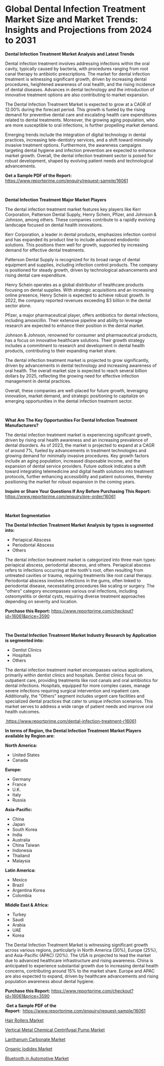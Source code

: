 <p><h1>Global Dental Infection Treatment Market Size and Market Trends: Insights and Projections from 2024 to 2031</h1></p><p><strong>Dental Infection Treatment Market Analysis and Latest Trends</strong></p>
<p><p>Dental infection treatment involves addressing infections within the oral cavity, typically caused by bacteria, with procedures ranging from root canal therapy to antibiotic prescriptions. The market for dental infection treatment is witnessing significant growth, driven by increasing dental procedures, heightened awareness of oral health, and the rising incidence of dental diseases. Advances in dental technology and the introduction of innovative treatment options are also contributing to market expansion. </p><p>The Dental Infection Treatment Market is expected to grow at a CAGR of 12.00% during the forecast period. This growth is fueled by the rising demand for preventive dental care and escalating health care expenditures related to dental treatments. Moreover, the growing aging population, who are more susceptible to oral infections, is further propelling market demand. </p><p>Emerging trends include the integration of digital technology in dental practices, increasing tele-dentistry services, and a shift toward minimally invasive treatment options. Furthermore, the awareness campaigns targeting dental hygiene and infection prevention are expected to enhance market growth. Overall, the dental infection treatment sector is poised for robust development, shaped by evolving patient needs and technological advancements.</p></p>
<p><strong>Get a Sample PDF of the Report:&nbsp;</strong> <a href="https://www.reportprime.com/enquiry/request-sample/16061?utm_campaign=102&utm_medium=2&utm_source=Github&utm_content=ia&utm_term=30112024&utm_id=dental-infection-treatment">https://www.reportprime.com/enquiry/request-sample/16061</a></p>
<p>&nbsp;</p>
<p><strong>Dental Infection Treatment Major Market Players</strong></p>
<p><p>The dental infection treatment market features key players like Kerr Corporation, Patterson Dental Supply, Henry Schein, Pfizer, and Johnson & Johnson, among others. These companies contribute to a rapidly evolving landscape focused on dental health innovations.</p><p>Kerr Corporation, a leader in dental products, emphasizes infection control and has expanded its product line to include advanced endodontic solutions. This positions them well for growth, supported by increasing demand for effective dental treatments.</p><p>Patterson Dental Supply is recognized for its broad range of dental equipment and supplies, including infection control products. The company is positioned for steady growth, driven by technological advancements and rising dental care expenditure.</p><p>Henry Schein operates as a global distributor of healthcare products focusing on dental supplies. With strategic acquisitions and an increasing online presence, Henry Schein is expected to achieve robust growth. In 2022, the company reported revenues exceeding $3 billion in the dental sector alone.</p><p>Pfizer, a major pharmaceutical player, offers antibiotics for dental infections, including amoxicillin. Their extensive pipeline and ability to leverage research are expected to enhance their position in the dental market.</p><p>Johnson & Johnson, renowned for consumer and pharmaceutical products, has a focus on innovative healthcare solutions. Their growth strategy includes a commitment to research and development in dental health products, contributing to their expanding market share.</p><p>The dental infection treatment market is projected to grow significantly, driven by advancements in dental technology and increasing awareness of oral health. The overall market size is expected to reach several billion dollars by 2025, reflecting the growing need for effective infection management in dental practices. </p><p>Overall, these companies are well-placed for future growth, leveraging innovation, market demand, and strategic positioning to capitalize on emerging opportunities in the dental infection treatment sector.</p></p>
<p>&nbsp;</p>
<p><strong>What Are The Key Opportunities For Dental Infection Treatment Manufacturers?</strong></p>
<p><p>The dental infection treatment market is experiencing significant growth, driven by rising oral health awareness and an increasing prevalence of dental disorders. As of 2023, the market is projected to expand at a CAGR of around 7%, fueled by advancements in treatment technologies and growing demand for minimally invasive procedures. Key growth factors include an aging population, increased disposable income, and the expansion of dental service providers. Future outlook indicates a shift toward integrating telemedicine and digital health solutions into treatment protocols, further enhancing accessibility and patient outcomes, thereby positioning the market for robust expansion in the coming years.</p></p>
<p><strong>Inquire or Share Your Questions If Any Before Purchasing This Report:</strong> <a href="https://www.reportprime.com/enquiry/pre-order/16061?utm_campaign=102&utm_medium=2&utm_source=Github&utm_content=ia&utm_term=30112024&utm_id=dental-infection-treatment">https://www.reportprime.com/enquiry/pre-order/16061</a></p>
<p>&nbsp;</p>
<p><strong>Market Segmentation</strong></p>
<p><strong>The Dental Infection Treatment Market Analysis by types is segmented into:</strong></p>
<p><ul><li>Periapical Abscess</li><li>Periodontal Abscess</li><li>Others</li></ul></p>
<p><p>The dental infection treatment market is categorized into three main types: periapical abscess, periodontal abscess, and others. Periapical abscess refers to infections occurring at the tooth's root, often resulting from untreated cavities or trauma, requiring treatments like root canal therapy. Periodontal abscess involves infections in the gums, often linked to periodontal disease, necessitating procedures like scaling or surgery. The "others" category encompasses various oral infections, including osteomyelitis or dental cysts, requiring diverse treatment approaches depending on severity and location.</p></p>
<p><strong>Purchase this Report:&nbsp;</strong><a href="https://www.reportprime.com/checkout?id=16061&price=3590&utm_campaign=102&utm_medium=2&utm_source=Github&utm_content=ia&utm_term=30112024&utm_id=dental-infection-treatment">https://www.reportprime.com/checkout?id=16061&price=3590</a></p>
<p>&nbsp;</p>
<p><strong>The Dental Infection Treatment Market Industry Research by Application is segmented into:</strong></p>
<p><ul><li>Dentist Clinics</li><li>Hospitals</li><li>Others</li></ul></p>
<p><p>The dental infection treatment market encompasses various applications, primarily within dentist clinics and hospitals. Dentist clinics focus on outpatient care, providing treatments like root canals and oral antibiotics for dental infections. Hospitals, equipped for more complex cases, manage severe infections requiring surgical intervention and inpatient care. Additionally, the "Others" segment includes urgent care facilities and specialized dental practices that cater to unique infection scenarios. This market serves to address a wide range of patient needs and improve oral health outcomes.</p></p>
<p><a href="https://www.reportprime.com/dental-infection-treatment-r16061?utm_campaign=102&utm_medium=2&utm_source=Github&utm_content=ia&utm_term=30112024&utm_id=dental-infection-treatment">&nbsp;https://www.reportprime.com/dental-infection-treatment-r16061</a></p>
<p><strong>In terms of Region, the Dental Infection Treatment Market Players available by Region are:</strong></p>
<p>
    <p> <strong> North America: </strong>
        <ul>
            <li>United States</li>
            <li>Canada</li>
        </ul>
        </p> 
    <p> <strong> Europe: </strong>
        <ul>
            <li>Germany</li>
            <li>France</li>
            <li>U.K.</li>
            <li>Italy</li>
            <li>Russia</li>
        </ul>
        </p> 
    <p> <strong> Asia-Pacific: </strong>
        <ul>
            <li>China</li>
            <li>Japan</li>
            <li>South Korea</li>
            <li>India</li>
            <li>Australia</li>
            <li>China Taiwan</li>
            <li>Indonesia</li>
            <li>Thailand</li>
            <li>Malaysia</li>
        </ul>
        </p> 
    <p> <strong> Latin America: </strong>
        <ul>
            <li>Mexico</li>
            <li>Brazil</li>
            <li>Argentina Korea</li>
            <li>Colombia</li>
        </ul>
        </p> 
    <p> <strong> Middle East & Africa: </strong>
        <ul>
            <li>Turkey</li>
            <li>Saudi</li>
            <li>Arabia</li>
            <li>UAE</li>
            <li>Korea</li>
        </ul>
    </p>
    </p>
<p><p>The Dental Infection Treatment Market is witnessing significant growth across various regions, particularly in North America (30%), Europe (25%), and Asia-Pacific (APAC) (20%). The USA is projected to lead the market due to advanced healthcare infrastructure and rising awareness. China is anticipated to experience substantial growth due to increasing dental health concerns, contributing around 15% to the market share. Europe and APAC are also expected to expand, driven by healthcare advancements and rising population awareness about dental hygiene.</p></p>
<p><strong>Purchase this Report: </strong><a href="https://www.reportprime.com/checkout?id=16061&price=3590&utm_campaign=102&utm_medium=2&utm_source=Github&utm_content=ia&utm_term=30112024&utm_id=dental-infection-treatment">https://www.reportprime.com/checkout?id=16061&price=3590</a></p>
<p>&nbsp;<strong>Get a Sample PDF of the Report:&nbsp;&nbsp;</strong><a href="https://www.reportprime.com/enquiry/request-sample/16061?utm_campaign=102&utm_medium=2&utm_source=Github&utm_content=ia&utm_term=30112024&utm_id=dental-infection-treatment">https://www.reportprime.com/enquiry/request-sample/16061</a></p>
<p><strong></strong></p>
<p><p><a href="https://www.linkedin.com/pulse/hair-rollers-market-global-trends-forecast-2024-2031-addic?utm_campaign=102&utm_medium=2&utm_source=Github&utm_content=ia&utm_term=30112024&utm_id=dental-infection-treatment">Hair Rollers Market</a></p><p><a href="https://issuu.com/reportprime-2/docs/vertical-metal-chemical-centrifugal-pump-market-si?utm_campaign=102&utm_medium=2&utm_source=Github&utm_content=ia&utm_term=30112024&utm_id=dental-infection-treatment">Vertical Metal Chemical Centrifugal Pump Market</a></p><p><a href="https://www.linkedin.com/pulse/lanthanum-carbonate-market-drivers-challenges-forecast-1jmbf?utm_campaign=102&utm_medium=2&utm_source=Github&utm_content=ia&utm_term=30112024&utm_id=dental-infection-treatment">Lanthanum Carbonate Market</a></p><p><a href="https://issuu.com/reportprime-2/docs/organic-iodides-market-size-2030.pptx?utm_campaign=102&utm_medium=2&utm_source=Github&utm_content=ia&utm_term=30112024&utm_id=dental-infection-treatment">Organic Iodides Market</a></p><p><a href="https://github.com/FlorianWolf90/Market-Research-Report-List-1/blob/main/bluetooth-in-automotive-market.md?utm_campaign=102&utm_medium=2&utm_source=Github&utm_content=ia&utm_term=30112024&utm_id=dental-infection-treatment">Bluetooth in Automotive Market</a></p></p>